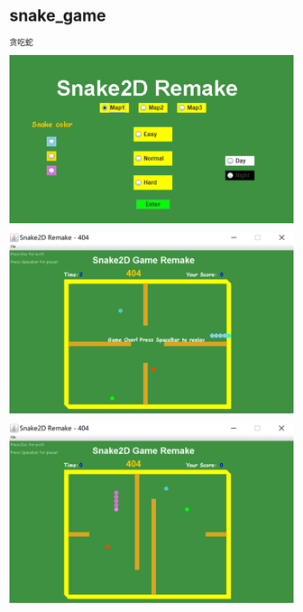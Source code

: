 # snake_game
贪吃蛇

![image](https://github.com/XiangxinKong/snake_game/blob/master/screenshot/1.PNG)

![image](https://github.com/XiangxinKong/snake_game/blob/master/screenshot/2.PNG)

![image](https://github.com/XiangxinKong/snake_game/blob/master/screenshot/3.PNG)
